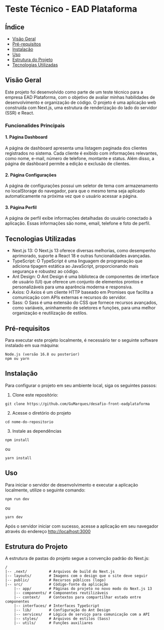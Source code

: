 # Teste Técnico - EAD Plataforma

## Índice

- [Visão Geral](#visão-geral)
- [Pré-requisitos](#pré-requisitos)
- [Instalação](#instalação)
- [Uso](#uso)
- [Estrutura do Projeto](#estrutura-do-projeto)
- [Tecnologias Utilizadas](#tecnologias-utilizadas)

## Visão Geral

Este projeto foi desenvolvido como parte de um teste técnico para a empresa EAD Plataforma, com o objetivo de avaliar minhas habilidades de desenvolvimento e organização de código. O projeto é uma aplicação web construída com Next.js, uma estrutura de renderização do lado do servidor (SSR) e React.

### Funcionalides Principais
#### 1. Página Dashboard

A página de dashboard apresenta uma listagem paginada dos clientes registrados no sistema. Cada cliente é exibido com informações relevantes, como nome, e-mail, número de telefone, montante e status. Além disso, a página de dashboard permite a edição e exclusão de clientes.

#### 2. Página Configurações
A página de configurações possui um seletor de tema com armazenamento no localStorage do navegador, para que o mesmo tema seja aplicado automaticamente na próxima vez que o usuário acessar a página.

#### 3. Página Perfil

A página de perfil exibe informações detalhadas do usuário conectado à aplicação. Essas informações são nome, email, telefone e foto de perfil.

## Tecnologias Utilizadas

- Next.js 13: O Next.js 13 oferece diversas melhorias, como desempenho aprimorado, suporte a React 18 e outras funcionalidades avançadas.
- TypeScript: O TypeScript é uma linguagem de programação que adiciona tipagem estática ao JavaScript, proporcionando mais segurança e robustez ao código.
- Ant Design: O Ant Design é uma biblioteca de componentes de interface de usuário (UI) que oferece um conjunto de elementos prontos e personalizáveis para uma aparência moderna e responsiva.
- Axios: O Axios é um cliente HTTP baseado em Promises que facilita a comunicação com APIs externas e recursos do servidor.
- Sass: O Sass é uma extensão do CSS que fornece recursos avançados, como variáveis, aninhamento de seletores e funções, para uma melhor organização e reutilização de estilos.

## Pré-requisitos

Para executar este projeto localmente, é necessário ter o seguinte software instalado em sua máquina:

    Node.js (versão 16.8 ou posterior)
    npm ou yarn

## Instalação

Para configurar o projeto em seu ambiente local, siga os seguintes passos:

1. Clone este repositório:

```
git clone https://github.com/GuMarques/desafio-front-eadplataforma
```

2. Acesse o diretório do projeto

```
cd nome-do-repositorio
```

3. Instale as dependências

```
npm install
```

ou

```
yarn install
```

## Uso

Para iniciar o servidor de desenvolvimento e executar a aplicação localmente, utilize o seguinte comando:

```
npm run dev
```

ou

```
yarn dev
```

Após o servidor iniciar com sucesso, acesse a aplicação em seu navegador através do endereço [http://localhost:3000](http://localhost:3000)

## Estrutura do Projeto

A estrutura de pastas do projeto segue a convenção padrão do Next.js:

```
/
|-- .next/          # Arquivos de build do Next.js
|-- layouts/        # Imagens com o design que o site deve seguir
|-- public/         # Recursos públicos (logo)
|-- src/            # Código-fonte da aplicação
    |-- app/        # Páginas do projeto no novo modo do Next.js 13
    |-- components/ # Componentes reutilizáveis
    |-- context/    # Contextos para compartilhar estado entre componentes
    |-- interfaces/ # Interfaces TypeScript
    |-- lib/        # Configuração do Ant Design
    |-- services/   # Lógica de serviço para comunicação com a API
    |-- styles/     # Arquivos de estilos (Sass)
    |-- utils/      # Funções auxiliares
```
